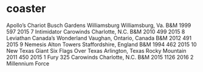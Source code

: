 # coaster
Apollo’s Chariot	Busch Gardens Williamsburg	Williamsburg, Va.	B&M	1999	597	2015
7	Intimidator	Carowinds	Charlotte, N.C.	B&M	2010	499	2015
8	Leviathan	Canada’s Wonderland	Vaughan, Ontario, Canada	B&M	2012	491	2015
9	Nemesis	Alton Towers	Staffordshire, England	B&M	1994	462	2015
10	New Texas Giant	Six Flags Over Texas	Arlington, Texas	Rocky Mountain	2011	450	2015
1	Fury 325	Carowinds	Charlotte, N.C.	B&M	2015	1126	2016
2	Millennium Force
